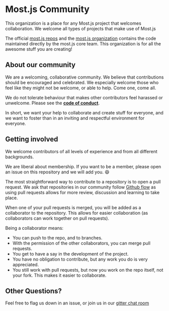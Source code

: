# Most.js Community

This organization is a place for any Most.js project that welcomes collaboration. We welcome all types of projects that make use of Most.js

The official [most.js repos](https://gitub.com/cujojs/most) and the [most.js organization](https://github.com/mostjs) contains the code maintained directly by the most.js core team. This organization is for all the awesome stuff you are creating!

About our community
---

We are a welcoming, collaborative community. We believe that contributions should be encouraged and celebrated. We especially welcome those who feel like they might not be welcome, or able to help. Come one, come all.

We do not tolerate behaviour that makes other contributors feel harassed or unwelcome. Please see the **[code of conduct](https://github.com/mostjs-community/about/blob/master/CODE-OF-CONDUCT.md)**.

In short, we want your help to collaborate and create stuff for everyone, and we want to foster than in an inviting and respectful environment for everyone.

Getting involved
---

We welcome contributors of all levels of experience and from all different backgrounds.

We are liberal about membership. If you want to be a member, please open an issue on this repository and we will add you. :smile:

The most straightforward way to contribute to a repository is to open a pull request. We ask that repositories in our community follow [Github flow](https://guides.github.com/introduction/flow/) as using pull requests allows for more review, discussion and learning to take place.

When one of your pull requests is merged, you will be added as a collaborator to the repository. This allows for easier collaboration (as collaborators can work together on pull requests).

Being a collaborator means:
  * You can push to the repo, and to branches.
  * With the permission of the other collaborators, you can merge pull requests.
  * You get to have a say in the development of the project.
  * You have no obligation to contribute, but any work you do is very appreciated.
  * You still work with pull requests, but now you work on the repo itself, not your fork. This makes it easier to collaborate.

Other Questions?
---

Feel free to flag us down in an issue, or join us in our [gitter chat room](https://gitter.im/cujojs/most)

